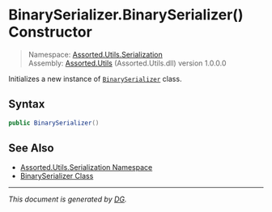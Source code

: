 ﻿# BinarySerializer.BinarySerializer() Constructor

> Namespace: [Assorted.Utils.Serialization](index.md#assortedutilsserialization-namespace)\
> Assembly: [Assorted.Utils](index.md) (Assorted.Utils.dll) version 1.0.0.0

Initializes a new instance of [`BinarySerializer`](Assorted.Utils.Serialization.BinarySerializer.md) class.

## Syntax

```csharp
public BinarySerializer()
```

## See Also

- [Assorted.Utils.Serialization Namespace](index.md#assortedutilsserialization-namespace)
- [BinarySerializer Class](Assorted.Utils.Serialization.BinarySerializer.md)

---

_This document is generated by [DG](https://github.com/Khojasteh/dg)._
